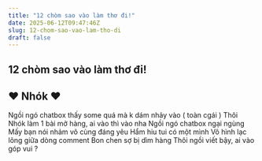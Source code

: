 ```yaml
---
title: "12 chòm sao vào làm thơ đi!"
date: 2025-06-12T09:47:46Z
slug: 12-chom-sao-vao-lam-tho-di
draft: false
---
```


## 12 chòm sao vào làm thơ đi!

## ♥ Nhók ♥

Ngồi ngó chatbox thấy some quá mà k dám nhảy vào ( toàn cgái ) Thôi Nhók làm 1 bài mở hàng, ai vào thì vào nha  Ngồi ngó chatbox ngại ngùng Mấy bạn nói nhảm vô cùng đáng yêu  Hẩm hiu tui có một mình Vô hình lạc lõng giữa dòng comment   Bon chen sợ bị dìm hàng  Thôi ngồi viết bậy, ai vào góp vui  ? ​